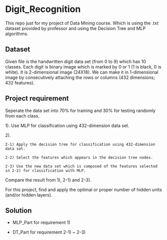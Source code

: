 # Digit_Recognition

This repo just for my project of Data Mining course. Which is using the .txt dataset provided by professor and using the Decision Tree and MLP algorithms.

## Dataset

Given file is the handwritten digit data set (from 0 to 9) which has 10 classes. Each digit is binary image which is marked by 0 or 1 (1 is black, 0 is white). It is 2-dimensional image (24X18). We can make it in 1-dimensional image by consecutively attaching the rows or columns (432 dimensions; 432 features).

## Project requirement

Seperate the data set into 70% for training and 30% for testing randomly from each class.

1). Use MLP for classification using 432-dimension data set.

2).

    2-1) Apply the decision tree for classification using 432-dimension data set.
    
    2-2) Select the features which appears in the decision tree nodes.
    
    2-3) Use the new data set which is composed of the features selected in 2-2) for classification with MLP.

Compare the result from 1), 2-1) and 2-3).

For this project, find and apply the optimal or proper number of hidden units (and/or hidden layers).

## Solution

+ MLP_Part for requirement 1)

+ DT_Part for requirement 2-1) ~ 2-3)
